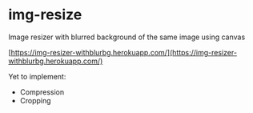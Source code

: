 # img-resize

Image resizer with blurred background of the same image using canvas

[https://img-resizer-withblurbg.herokuapp.com/](https://img-resizer-withblurbg.herokuapp.com/)

Yet to implement:

-   Compression
-   Cropping
